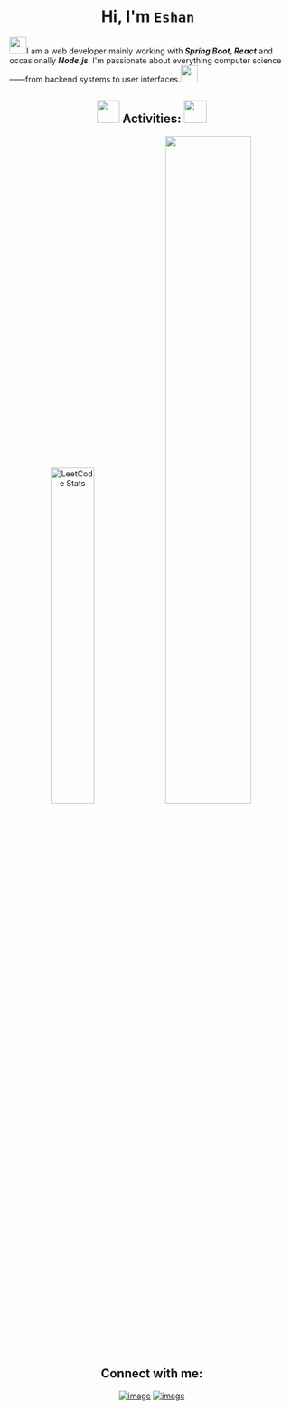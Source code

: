   <h1 align="center">Hi, I'm <code>Eshan </code></h1> 
  <img width="30" src="https://media.giphy.com/media/6seACmx7ri38LIEqzQ/giphy.gif?cid=ecf05e47r7vu4w2d5zqenkhet6lk9oplvdybgrjvmmitrlkq&ep=v1_stickers_related&rid=giphy.gif&ct=s"><span>I am a web developer mainly working with<B> <I>Spring Boot</I></B>,<B> <I>React</I></B> and occasionally <B><I>Node.js</I></B>. I'm passionate about everything computer science——from backend systems to user interfaces.</span><img width="30" src="https://media.giphy.com/media/025bJ5g7hYyKBc7yLf/giphy.gif?cid=ecf05e47wg2fioo2c50kzyp6jk7zdxieqk159t9oz7ysj45k&ep=v1_stickers_related&rid=giphy.gif&ct=s">
    

 <h2 align="center"> 
    <img width="40" src="https://raw.githubusercontent.com/2016mehrab/Asset-Hosts/main/ezgif.com-rotate.gif">
 <span >Activities:</span>
<img width="40" src="https://media.giphy.com/media/4AXd5usfTeSDLNmGXT/giphy.gif?cid=ecf05e47mme617zpyxy3qx720xbpwpouxqe84j2eruspae33&ep=v1_stickers_search&rid=giphy.gif&ct=s">
 </h2>

<p align="center">
    <img width="39%" src="https://leetcard.jacoblin.cool/2016mehrab?ext=heatmap&hide=ranking&theme=dark" alt="LeetCode Stats"/>
    <!-- <img  width="55%"  src="https://github-readme-streak-stats.herokuapp.com/?user=2016mehrab&theme=catppuccin_mocha&hide_border=false"> -->
    <img width="55%" src="https://streak-stats.demolab.com/?user=2016mehrab&theme=catppuccin_mocha&hide_border=false" />

</p>

<h2 align="center">Connect with me:</h2>
<div align="center">

[![image](https://img.shields.io/badge/LinkedIn-0077B5?style=for-the-badge&logo=linkedin&logoColor=white)](https://www.linkedin.com/in/2016mehrab/)
[![image](https://img.shields.io/badge/Gmail-D14836?style=for-the-badge&logo=gmail&logoColor=white)](mailto:2016mehrab@gmail.com)

</div>

<!-- <img width="100%" height="25%" src="https://github-readme-stats.vercel.app/api/top-langs/?username=2016mehrab&theme=catppuccin_mocha&exclude_repo=SSI,ssi-agent-2,sp-ssi-agent,Basic-IDP"> -->
<!-- ![](https://github-readme-stats.vercel.app/api/top-langs/?username=2016mehrab&theme=catppuccin_mocha&hide_border=false&include_all_commits=true&count_private=true&layout=compact) -->

<!-- ### 🔝 Top Contributed Repo
![](https://github-contributor-stats.vercel.app/api?username=2016mehrab&limit=5&theme=dark&combine_all_yearly_contributions=true) -->
